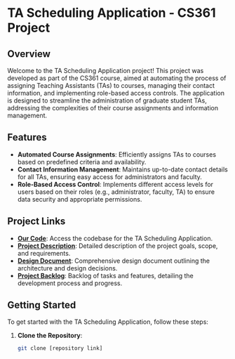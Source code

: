 # TA Scheduling Application - CS361 Project

## Overview

Welcome to the TA Scheduling Application project! This project was developed as part of the CS361 course, aimed at automating the process of assigning Teaching Assistants (TAs) to courses, managing their contact information, and implementing role-based access controls. The application is designed to streamline the administration of graduate student TAs, addressing the complexities of their course assignments and information management.

## Features

- **Automated Course Assignments**: Efficiently assigns TAs to courses based on predefined criteria and availability.
- **Contact Information Management**: Maintains up-to-date contact details for all TAs, ensuring easy access for administrators and faculty.
- **Role-Based Access Control**: Implements different access levels for users based on their roles (e.g., administrator, faculty, TA) to ensure data security and appropriate permissions.

## Project Links

- **[Our Code](#)**: Access the codebase for the TA Scheduling Application.
- **[Project Description](#)**: Detailed description of the project goals, scope, and requirements.
- **[Design Document](#)**: Comprehensive design document outlining the architecture and design decisions.
- **[Project Backlog](#)**: Backlog of tasks and features, detailing the development process and progress.

## Getting Started

To get started with the TA Scheduling Application, follow these steps:

1. **Clone the Repository**:
   ```bash
   git clone [repository link]
